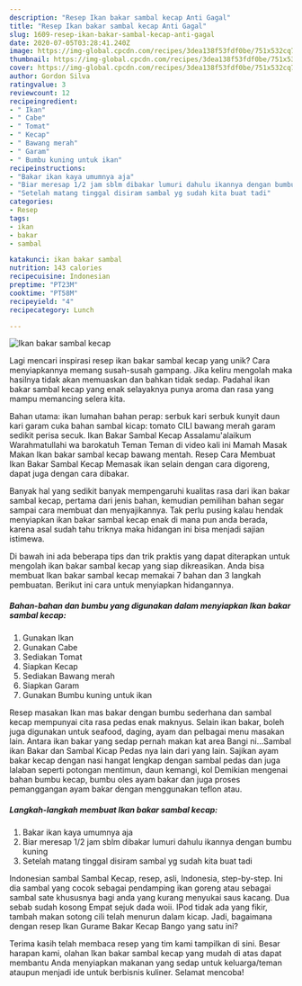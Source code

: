 ```yaml
---
description: "Resep Ikan bakar sambal kecap Anti Gagal"
title: "Resep Ikan bakar sambal kecap Anti Gagal"
slug: 1609-resep-ikan-bakar-sambal-kecap-anti-gagal
date: 2020-07-05T03:28:41.240Z
image: https://img-global.cpcdn.com/recipes/3dea138f53fdf0be/751x532cq70/ikan-bakar-sambal-kecap-foto-resep-utama.jpg
thumbnail: https://img-global.cpcdn.com/recipes/3dea138f53fdf0be/751x532cq70/ikan-bakar-sambal-kecap-foto-resep-utama.jpg
cover: https://img-global.cpcdn.com/recipes/3dea138f53fdf0be/751x532cq70/ikan-bakar-sambal-kecap-foto-resep-utama.jpg
author: Gordon Silva
ratingvalue: 3
reviewcount: 12
recipeingredient:
- " Ikan"
- " Cabe"
- " Tomat"
- " Kecap"
- " Bawang merah"
- " Garam"
- " Bumbu kuning untuk ikan"
recipeinstructions:
- "Bakar ikan kaya umumnya aja"
- "Biar meresap 1/2 jam sblm dibakar lumuri dahulu ikannya dengan bumbu kuning"
- "Setelah matang tinggal disiram sambal yg sudah kita buat tadi"
categories:
- Resep
tags:
- ikan
- bakar
- sambal

katakunci: ikan bakar sambal 
nutrition: 143 calories
recipecuisine: Indonesian
preptime: "PT23M"
cooktime: "PT58M"
recipeyield: "4"
recipecategory: Lunch

---
```



![Ikan bakar sambal kecap](https://img-global.cpcdn.com/recipes/3dea138f53fdf0be/751x532cq70/ikan-bakar-sambal-kecap-foto-resep-utama.jpg)

Lagi mencari inspirasi resep ikan bakar sambal kecap yang unik? Cara menyiapkannya memang susah-susah gampang. Jika keliru mengolah maka hasilnya tidak akan memuaskan dan bahkan tidak sedap. Padahal ikan bakar sambal kecap yang enak selayaknya punya aroma dan rasa yang mampu memancing selera kita.

Bahan utama: ikan lumahan bahan perap: serbuk kari serbuk kunyit daun kari garam cuka bahan sambal kicap: tomato CILI bawang merah garam sedikit perisa secuk. Ikan Bakar Sambal Kecap Assalamu&#39;alaikum Warahmatullahi wa barokatuh Teman Teman di video kali ini Mamah Masak Makan Ikan bakar sambal kecap bawang mentah. Resep Cara Membuat Ikan Bakar Sambal Kecap Memasak ikan selain dengan cara digoreng, dapat juga dengan cara dibakar.

Banyak hal yang sedikit banyak mempengaruhi kualitas rasa dari ikan bakar sambal kecap, pertama dari jenis bahan, kemudian pemilihan bahan segar sampai cara membuat dan menyajikannya. Tak perlu pusing kalau hendak menyiapkan ikan bakar sambal kecap enak di mana pun anda berada, karena asal sudah tahu triknya maka hidangan ini bisa menjadi sajian istimewa.


Di bawah ini ada beberapa tips dan trik praktis yang dapat diterapkan untuk mengolah ikan bakar sambal kecap yang siap dikreasikan. Anda bisa membuat Ikan bakar sambal kecap memakai 7 bahan dan 3 langkah pembuatan. Berikut ini cara untuk menyiapkan hidangannya.

<!--inarticleads1-->

##### Bahan-bahan dan bumbu yang digunakan dalam menyiapkan Ikan bakar sambal kecap:

1. Gunakan  Ikan
1. Gunakan  Cabe
1. Sediakan  Tomat
1. Siapkan  Kecap
1. Sediakan  Bawang merah
1. Siapkan  Garam
1. Gunakan  Bumbu kuning untuk ikan


Resep masakan Ikan mas bakar dengan bumbu sederhana dan sambal kecap mempunyai cita rasa pedas enak maknyus. Selain ikan bakar, boleh juga digunakan untuk seafood, daging, ayam dan pelbagai menu masakan lain. Antara ikan bakar yang sedap pernah makan kat area Bangi ni…Sambal ikan Bakar dan Sambal Kicap Pedas nya lain dari yang lain. Sajikan ayam bakar kecap dengan nasi hangat lengkap dengan sambal pedas dan juga lalaban seperti potongan mentimun, daun kemangi, kol Demikian mengenai bahan bumbu kecap, bumbu oles ayam bakar dan juga proses pemanggangan ayam bakar dengan menggunakan teflon atau. 

<!--inarticleads2-->

##### Langkah-langkah membuat Ikan bakar sambal kecap:

1. Bakar ikan kaya umumnya aja
1. Biar meresap 1/2 jam sblm dibakar lumuri dahulu ikannya dengan bumbu kuning
1. Setelah matang tinggal disiram sambal yg sudah kita buat tadi


Indonesian sambal Sambal Kecap, resep, asli, Indonesia, step-by-step. Ini dia sambal yang cocok sebagai pendamping ikan goreng atau sebagai sambal sate khususnya bagi anda yang kurang menyukai saus kacang. Dua sebab sudah kosong Empat sejuk dada woii. IPod tidak ada yang fikir, tambah makan sotong cili telah menurun dalam kicap. Jadi, bagaimana dengan resep Ikan Gurame Bakar Kecap Bango yang satu ini? 

Terima kasih telah membaca resep yang tim kami tampilkan di sini. Besar harapan kami, olahan Ikan bakar sambal kecap yang mudah di atas dapat membantu Anda menyiapkan makanan yang sedap untuk keluarga/teman ataupun menjadi ide untuk berbisnis kuliner. Selamat mencoba!
